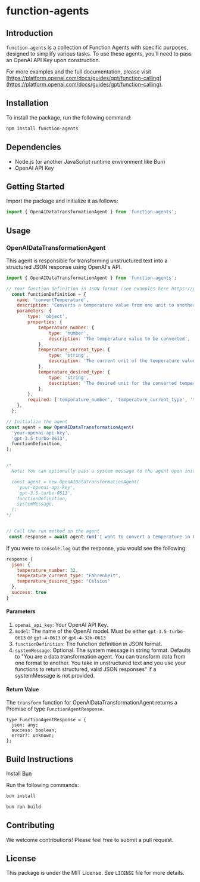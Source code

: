# function-agents

## Introduction

`function-agents` is a collection of Function Agents with specific purposes, designed to simplify various tasks. To use these agents, you'll need to pass an OpenAI API Key upon construction.

For more examples and the full documentation, please visit [https://platform.openai.com/docs/guides/gpt/function-calling](https://platform.openai.com/docs/guides/gpt/function-calling).

## Installation

To install the package, run the following command:

```bash
npm install function-agents
```

## Dependencies

- Node.js (or another JavaScript runtime environment like Bun)
- OpenAI API Key

## Getting Started

Import the package and initialize it as follows:

```javascript
import { OpenAIDataTransformationAgent } from 'function-agents';
```

## Usage

### OpenAIDataTransformationAgent

This agent is responsible for transforming unstructured text into a structured JSON response using OpenAI's API.

```javascript
import { OpenAIDataTransformationAgent } from 'function-agents';

// Your function definition in JSON format (see examples here https://platform.openai.com/docs/guides/gpt/function-calling )
  const functionDefinition = {
    name: 'convertTemperature',
    description: 'Converts a temperature value from one unit to another.',
    parameters: {
        type: 'object',
        properties: {
            temperature_number: {
                type: 'number',
                description: 'The temperature value to be converted',
            },
            temperature_current_type: {
                type: 'string',
                description: 'The current unit of the temperature value. Options are "Celsius", "Fahrenheit", or "Kelvin"',
            },
            temperature_desired_type: {
                type: 'string',
                description: 'The desired unit for the converted temperature. Options are "Celsius", "Fahrenheit", or "Kelvin"',
            },
        },
        required: ['temperature_number', 'temperature_current_type', 'temperature_desired_type'],
    },
  };

// Initialize the agent
const agent = new OpenAIDataTransformationAgent(
  'your-openai-api-key',
  'gpt-3.5-turbo-0613',
  functionDefinition,
);


/*
  Note: You can optionally pass a system message to the agent upon initialization. It defaults to "You are a data transformation agent. You can transform data from one format to another. You take in unstructured text and you use your functions to return structured, valid JSON responses" if a systemMessage is not provided.

  const agent = new OpenAIDataTransformationAgent(
    'your-openai-api-key',
    'gpt-3.5-turbo-0613',
    functionDefinition,
    systemMessage,
  );
*/


// Call the run method on the agent
 const response = await agent.run('I want to convert a temperature in Fahrenheit to Celsius. It is 32 degrees Fahrenheit.');
```

If you were to `console.log` out the response, you would see the following:
```js
response {
  json: {
    temperature_number: 32,
    temperature_current_type: "Fahrenheit",
    temperature_desired_type: "Celsius"
  },
  success: true
}
```

#### Parameters

1. `openai_api_key`: Your OpenAI API Key.
2. `model`: The name of the OpenAI model. Must be either `gpt-3.5-turbo-0613` or `gpt-4-0613` or `gpt-4-32k-0613` 
3. `functionDefinition`: The function definition in JSON format.
4. `systemMessage`: Optional. The system message in string format. Defaults to "You are a data transformation agent. You can transform data from one format to another. You take in unstructured text and you use your functions to return structured, valid JSON responses" if a systemMessage is not provided.

#### Return Value

The `transform` function for OpenAIDataTransformationAgent returns a Promise of type `FunctionAgentResponse`.

```
type FunctionAgentResponse = {
  json: any;
  success: boolean;
  error?: unknown;
};
```

## Build Instructions
Install [Bun](https://bun.sh/)

Run the following commands:
```bash
bun install

bun run build
```

## Contributing

We welcome contributions! Please feel free to submit a pull request.

## License

This package is under the MIT License. See `LICENSE` file for more details.
